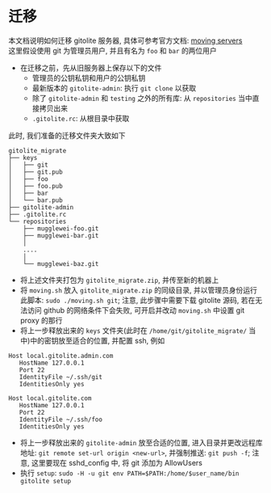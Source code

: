 # 迁移

本文档说明如何迁移 gitolite 服务器, 具体可参考官方文档: [moving servers](https://gitolite.com/gitolite/install#moving-servers)  
这里假设使用 git 为管理员用户, 并且有名为 `foo` 和 `bar` 的两位用户

* 在迁移之前，先从旧服务器上保存以下的文件
	* 管理员的公钥私钥和用户的公钥私钥
	* 最新版本的 `gitolite-admin`: 执行 `git clone` 以获取
	* 除了 `gitolite-admin` 和 `testing` 之外的所有库: 从 `repositories` 当中直接拷贝出来
	* `.gitolite.rc`: 从根目录中获取

此时, 我们准备的迁移文件夹大致如下
```
gitolite_migrate
├── keys
│   ├── git
│   ├── git.pub
│   ├── foo
│   ├── foo.pub
│   ├── bar
│   └── bar.pub
├── gitolite-admin
├── .gitolite.rc
└── repositories
    ├── mugglewei-foo.git
    ├── mugglewei-bar.git
    │
	....
    │
    └── mugglewei-baz.git
```

* 将上述文件夹打包为 `gitolite_migrate.zip`, 并传至新的机器上
* 将 `moving.sh` 放入 `gitolite_migrate.zip` 的同级目录, 并以管理员身份运行此脚本: `sudo ./moving.sh git`; 注意, 此步骤中需要下载 gitolite 源码, 若在无法访问 github 的网络条件下会失败, 可开启并改动 `moving.sh` 中设置 git proxy 的那行
* 将上一步释放出来的 `keys` 文件夹(此时在 `/home/git/gitolite_migrate/` 当中)中的密钥放至适合的位置, 并配置 ssh, 例如
 ```
 Host local.gitolite.admin.com
 	HostName 127.0.0.1
 	Port 22
 	IdentityFile ~/.ssh/git
 	IdentitiesOnly yes

 Host local.gitolite.com
 	HostName 127.0.0.1
 	Port 22
 	IdentityFile ~/.ssh/foo
 	IdentitiesOnly yes
 ```
* 将上一步释放出来的 `gitolite-admin` 放至合适的位置, 进入目录并更改远程库地址: `git remote set-url origin <new-url>`, 并强制推送: `git push -f`; 注意, 这里要现在 sshd_config 中, 将 git 添加为 AllowUsers
* 执行 `setup`: `sudo -H -u git env PATH=$PATH:/home/$user_name/bin gitolite setup`
